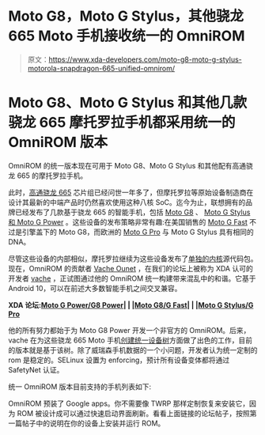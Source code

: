 # Moto G8，Moto G Stylus，其他骁龙 665 Moto 手机接收统一的 OmniROM

> 原文：<https://www.xda-developers.com/moto-g8-moto-g-stylus-motorola-snapdragon-665-unified-omnirom/>

# Moto G8、Moto G Stylus 和其他几款骁龙 665 摩托罗拉手机都采用统一的 OmniROM 版本

OmniROM 的统一版本现在可用于 Moto G8、Moto G Stylus 和其他配有高通骁龙 665 的摩托罗拉手机。

此时，[高通骁龙 665](https://www.xda-developers.com/qualcomm-snapdragon-665-snapdragon-730g/) 芯片组已经问世一年多了，但摩托罗拉等原始设备制造商在设计其最新的中端产品时仍然喜欢使用这种八核 SoC。迄今为止，联想拥有的品牌已经发布了几款基于骁龙 665 的智能手机，包括 [Moto G8](https://www.xda-developers.com/motorola-moto-g8-official-snapdragon-665/) 、 [Moto G Stylus 和 Moto G Power](https://www.xda-developers.com/moto-g-stylus-moto-g-power-officially-announced/) 。这些设备的发布策略非常有趣:在美国销售的 [Moto G Fast](https://www.xda-developers.com/moto-g-fast-moto-e-2020-affordable-announced-us/) 不过是引擎盖下的 Moto G8，而欧洲的 [Moto G Pro](https://www.xda-developers.com/motorola-moto-g-fast-moto-g-pro/) 与 Moto G Stylus 具有相同的 DNA。

尽管这些设备的内部相似，摩托罗拉继续为这些设备发布了[单独的](https://www.xda-developers.com/motorola-moto-g-power-kernel-source-code-available/)[内核](https://www.xda-developers.com/kernel-sources-samsung-galaxy-tab-s7-moto-g-stylus-motorola-one-zoom-motorola-one-fusion-moto-e-2020-available/)源代码包。现在，OmniROM 的贡献者 [Vache Ounet](https://github.com/Vachounet) ，在我们的论坛上被称为 XDA 认可的开发者 [vache](https://forum.xda-developers.com/member.php?u=1829889) ，正试图通过他的 OmniROM 统一构建带来混乱中的和谐。它基于 Android 10，可以在前述大多数智能手机之间交叉兼容。

**XDA 论坛:[Moto G Power/G8 Power](https://forum.xda-developers.com/moto-g-power)| | |[Moto G8/G Fast](https://forum.xda-developers.com/moto-g8)| | |[Moto G Stylus/G Pro](https://forum.xda-developers.com/moto-g-stylus)**

他的所有努力都始于为 Moto G8 Power 开发一个非官方的 OmniROM。后来，vache 在为这些骁龙 665 Moto 手机[创建统一设备树](https://github.com/sofiar-dev/android_device_motorola_sofiar)方面做了出色的工作，目前的版本就是基于该树。除了威瑞森手机数据的一个小问题，开发者认为统一定制的 rom 是稳定的。SELinux 设置为 enforcing，预计所有设备变体都将通过 SafetyNet 认证。

统一 OmniROM 版本目前支持的手机列表如下:

OmniROM 预装了 Google apps。你不需要像 TWRP 那样定制恢复来安装它，因为 ROM 被设计成可以通过快速启动界面刷新。看看上面链接的论坛帖子，按照第一篇帖子中的说明在你的设备上安装并运行 ROM。